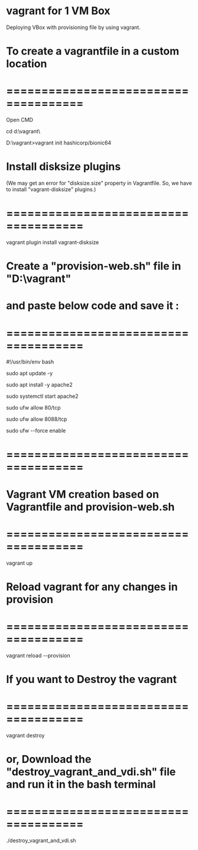 # vagrant for 1 VM Box
Deploying VBox with provisioning file by using vagrant.

# To create a vagrantfile in a custom location 
# =====================================
Open CMD

cd d:\vagrant\

D:\vagrant>vagrant init hashicorp/bionic64

# Install disksize plugins
(We may get an error for "disksize.size" property 
in Vagrantfile. So, we have to install "vagrant-disksize"
plugins.)
# =====================================
vagrant plugin install vagrant-disksize

# Create a "provision-web.sh" file in "D:\vagrant" 
# and paste below code and save it :
# =====================================
#!/usr/bin/env bash

sudo apt update -y 

sudo apt install -y apache2 

sudo systemctl start apache2

sudo ufw allow 80/tcp

sudo ufw allow 8088/tcp

sudo ufw --force enable
# =====================================

# Vagrant VM creation based on Vagrantfile and provision-web.sh
# =====================================
vagrant up


# Reload vagrant for any changes in provision
# =====================================
vagrant reload --provision


# If you want to Destroy the vagrant
# =====================================
vagrant destroy

# or, Download the "destroy_vagrant_and_vdi.sh" file and run it in the bash terminal
# =====================================
./destroy_vagrant_and_vdi.sh
